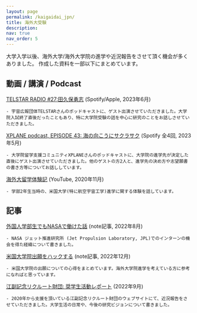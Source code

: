 ```yaml
---
layout: page
permalink: /kaigaidai_jpn/
title: 海外大受験
description: 
nav: true
nav_order: 5
---
```


大学入学以後、海外大学/海外大学院の進学や近況報告をさせて頂く機会が多くありました。
作成した資料を一部以下にまとめています。

## 動画 / 講演 / Podcast

[TELSTAR RADIO #27:田久保勇志](https://open.spotify.com/episode/3KSLK5H8kPKTUf7JSc4sh7?si=59H0W9AtRZC0RTnHDCvQZw) (Spotify/Apple, 2023年6月)

	- 宇宙広報団体TELSTARさんのポッドキャストに、ゲスト出演させていただきました。大学院入試終了直後だったこともあり、特に大学院受験の話を中心に研究のことをお話しさせていただきました。

[XPLANE podcast, EPISODE 43: 海の向こうにサクラサク](https://open.spotify.com/episode/6ia0hHd8uvcg3WpRu4rw84?si=47JPJqF0TQ-i-qSPcigyPA) (Spotify 全4回, 2023年5月) 

	- 大学院留学支援コミュニティXPLANEさんのポッドキャストに、大学院の進学先が決定した直後にゲスト出演させていただきました。他のゲストの方2人と、進学先の決め方や志望願書の書き方等についてお話ししています。

 [海外大留学体験記](https://www.youtube.com/watch?v=zuGBeI8DLiw) (YouTube, 2020年11月)

	- 学部2年生当時の、米国大学(特に航空宇宙工学)進学に関する体験を話しています。



## 記事

[外国人学部生でもNASAで働けた話](https://note.com/rocket_science/n/n0442e537650b) (note記事, 2022年8月)

	- NASA ジェット推進研究所 (Jet Propulsion Laboratory, JPL)でのインターンの機会を得た経緯について書きました。

[米国大学院出願をハックする](https://note.com/rocket_science/n/n8c23b2f08a38) (note記事, 2022年12月)

	- 米国大学院の出願についての心得をまとめています。海外大学院進学を考えている方に参考になればと思っています。

[江副記念リクルート財団: 奨学生活動レポート](https://www.recruit-foundation.org/activity_report/takubo/) (2022年9月)

	- 2020年から支援を頂いている江副記念リクルート財団のウェブサイトにて、近況報告をさせていただきました。大学生活の日常や、今後の研究ビジョンについて書きました。